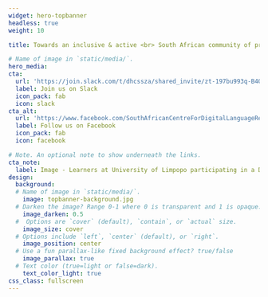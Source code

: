 ```yaml
---
widget: hero-topbanner
headless: true
weight: 10

title: Towards an inclusive & active <br> South African community of practice <br>in Digital Humanities & <br>Computational Social Science

# Name of image in `static/media/`.
hero_media: 
cta:
  url: 'https://join.slack.com/t/dhcssza/shared_invite/zt-197bu993q-B4ONTBX5sGPkKyHFGQgSEg'
  label: Join us on Slack
  icon_pack: fab
  icon: slack
cta_alt:
  url: 'https://www.facebook.com/SouthAfricanCentreForDigitalLanguageResources/'
  label: Follow us on Facebook
  icon_pack: fab
  icon: facebook

# Note. An optional note to show underneath the links.
cta_note:
  label: Image - Learners at University of Limpopo participating in a Data Carpentry workshop learning about good data practices and data analysis in R
design:
  background:
  # Name of image in `static/media/`.
    image: topbanner-background.jpg
  # Darken the image? Range 0-1 where 0 is transparent and 1 is opaque.
    image_darken: 0.5
  #  Options are `cover` (default), `contain`, or `actual` size.
    image_size: cover
  # Options include `left`, `center` (default), or `right`.
    image_position: center
  # Use a fun parallax-like fixed background effect? true/false
    image_parallax: true
  # Text color (true=light or false=dark).
    text_color_light: true
css_class: fullscreen
---
```


